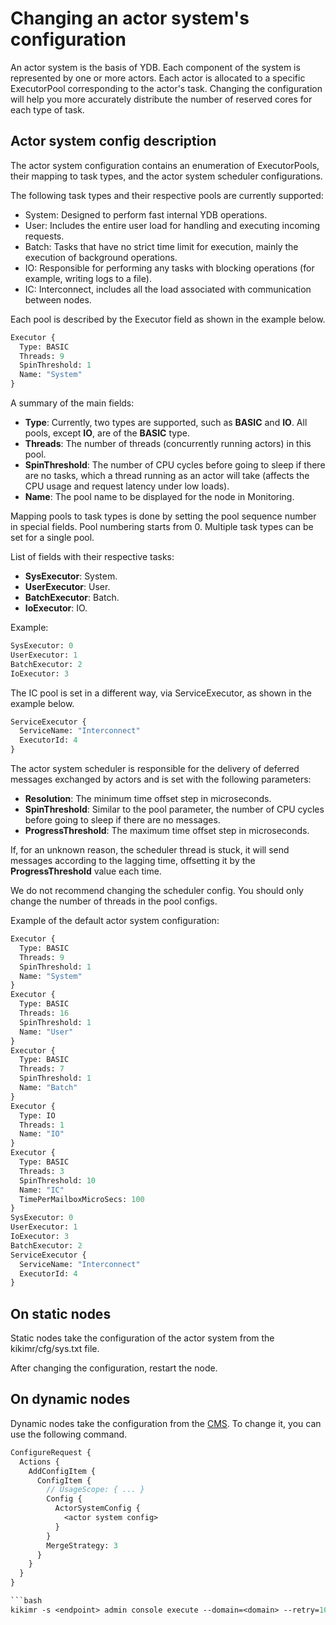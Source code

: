 # Changing an actor system's configuration

An actor system is the basis of YDB. Each component of the system is represented by one or more actors.
Each actor is allocated to a specific ExecutorPool corresponding to the actor's task.
Changing the configuration will help you more accurately distribute the number of reserved cores for each type of task.

## Actor system config description

The actor system configuration contains an enumeration of ExecutorPools, their mapping to task types, and the actor system scheduler configurations.

The following task types and their respective pools are currently supported:

* System: Designed to perform fast internal YDB operations.
* User: Includes the entire user load for handling and executing incoming requests.
* Batch: Tasks that have no strict time limit for execution, mainly the execution of background operations.
* IO: Responsible for performing any tasks with blocking operations (for example, writing logs to a file).
* IC: Interconnect, includes all the load associated with communication between nodes.

Each pool is described by the Executor field as shown in the example below.

```proto
Executor {
  Type: BASIC
  Threads: 9
  SpinThreshold: 1
  Name: "System"
}
```

A summary of the main fields:

* **Type**: Currently, two types are supported, such as **BASIC** and **IO**. All pools, except **IO**, are of the **BASIC** type.
* **Threads**: The number of threads (concurrently running actors) in this pool.
* **SpinThreshold**: The number of CPU cycles before going to sleep if there are no tasks, which a thread running as an actor will take (affects the CPU usage and request latency under low loads).
* **Name**: The pool name to be displayed for the node in Monitoring.

Mapping pools to task types is done by setting the pool sequence number in special fields. Pool numbering starts from 0. Multiple task types can be set for a single pool.

List of fields with their respective tasks:

* **SysExecutor**: System.
* **UserExecutor**: User.
* **BatchExecutor**: Batch.
* **IoExecutor**: IO.

Example:

```proto
SysExecutor: 0
UserExecutor: 1
BatchExecutor: 2
IoExecutor: 3
```

The IC pool is set in a different way, via ServiceExecutor, as shown in the example below.

```proto
ServiceExecutor {
  ServiceName: "Interconnect"
  ExecutorId: 4
}
```

The actor system scheduler is responsible for the delivery of deferred messages exchanged by actors and is set with the following parameters:

* **Resolution**: The minimum time offset step in microseconds.
* **SpinThreshold**: Similar to the pool parameter, the number of CPU cycles before going to sleep if there are no messages.
* **ProgressThreshold**: The maximum time offset step in microseconds.

If, for an unknown reason, the scheduler thread is stuck, it will send messages according to the lagging time, offsetting it by the **ProgressThreshold** value each time.

We do not recommend changing the scheduler config. You should only change the number of threads in the pool configs.

Example of the default actor system configuration:

```proto
Executor {
  Type: BASIC
  Threads: 9
  SpinThreshold: 1
  Name: "System"
}
Executor {
  Type: BASIC
  Threads: 16
  SpinThreshold: 1
  Name: "User"
}
Executor {
  Type: BASIC
  Threads: 7
  SpinThreshold: 1
  Name: "Batch"
}
Executor {
  Type: IO
  Threads: 1
  Name: "IO"
}
Executor {
  Type: BASIC
  Threads: 3
  SpinThreshold: 10
  Name: "IC"
  TimePerMailboxMicroSecs: 100
}
SysExecutor: 0
UserExecutor: 1
IoExecutor: 3
BatchExecutor: 2
ServiceExecutor {
  ServiceName: "Interconnect"
  ExecutorId: 4
}
```

## On static nodes

Static nodes take the configuration of the actor system from the kikimr/cfg/sys.txt file.

After changing the configuration, restart the node.

## On dynamic nodes

Dynamic nodes take the configuration from the [CMS](cms.md). To change it, you can use the following command.

```proto
ConfigureRequest {
  Actions {
    AddConfigItem {
      ConfigItem {
        // UsageScope: { ... }
        Config {
          ActorSystemConfig {
            <actor system config>
          }  
        }
        MergeStrategy: 3
      }
    }
  }
}

```bash
kikimr -s <endpoint> admin console execute --domain=<domain> --retry=10 actorsystem.txt
```
